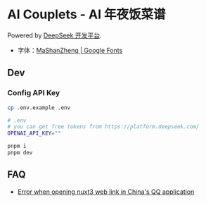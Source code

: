# AI Couplets - AI 年夜饭菜谱

Powered by [DeepSeek 开发平台](https://platform.deepseek.com/).

- 字体：[MaShanZheng | Google Fonts](https://fonts.google.com/specimen/Ma+Shan+Zheng)

## Dev

### Config API Key

```bash
cp .env.example .env

# .env
# you can get free tokens from https://platform.deepseek.com/
OPENAI_API_KEY=""
```

```bash
pnpm i
pnpm dev
```

## FAQ

- [Error when opening nuxt3 web link in China's QQ application](https://github.com/nuxt/nuxt/issues/24229)
